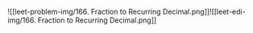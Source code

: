 ![[leet-problem-img/166. Fraction to Recurring Decimal.png]]![[leet-edi-img/166. Fraction to Recurring Decimal.png]]